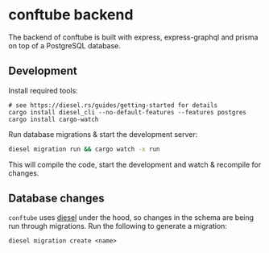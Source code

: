 # conftube backend

The backend of conftube is built with express, express-graphql and prisma on top of a PostgreSQL database.

## Development

Install required tools:

```shell
# see https://diesel.rs/guides/getting-started for details
cargo install diesel_cli --no-default-features --features postgres
cargo install cargo-watch
```

Run database migrations & start the development server:

```sh
diesel migration run && cargo watch -x run
```

This will compile the code, start the development and watch & recompile for changes.

## Database changes

`conftube` uses [diesel](https://diesel.rs) under the hood, so changes in the schema are being run through migrations. Run the following to generate a migration:

```shell
diesel migration create <name>
```
